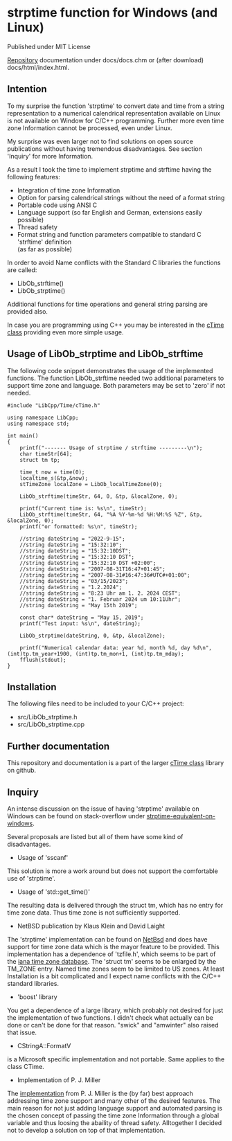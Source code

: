 # strptime function for Windows (and Linux)Published under MIT License    [Repository](https://github.com/OlafSimon/strptime-for-Windows-Linux) documentation under docs/docs.chm or (after download) docs/html/index.html.## Intention To my surprise the function 'strptime' to convert date and time from a string representation to a numerical calendrical representation available on Linux is not available on Window for C/C++ programming.  Further more even time zone Information cannot be processed, even under Linux.    My surprise was even larger not to  find solutions on open source publications without having tremendous disadvantages. See section 'Inquiry' for more Information.    As a result I took the time to implement strptime and strftime having the following features:* Integration of time zone Information* Option for parsing calendrical strings without the need of a format string * Portable code using ANSI C* Language support (so far English and German, extensions easily possible)* Thread safety* Format string and function parameters compatible to standard C 'strftime' definition   (as far as possible)In order to avoid Name conflicts with the Standard C libraries the functions are called:* LibOb_strftime()* LibOb_strptime()Additional functions for time operations and general string parsing are provided also.    In case you are programming using C++ you may be interested in the [cTime class](https://github.com/OlafSimon/cTime) providing even more simple usage.## Usage of LibOb\_strptime and LibOb\_strftimeThe following code snippet demonstrates the usage of the implemented functions. The function LibOb\_strftime needed two additional parameters to support time zone and language. Both parameters may be set to 'zero' if not needed.    #include "LibCpp/Time/cTime.h"    using namespace LibCpp;    using namespace std;    int main()    {        printf("------- Usage of strptime / strftime ---------\n");        char timeStr[64];        struct tm tp;        time_t now = time(0);        localtime_s(&tp,&now);        stTimeZone localZone = LibOb_localTimeZone(0);        LibOb_strftime(timeStr, 64, 0, &tp, &localZone, 0);        printf("Current time is: %s\n", timeStr);        LibOb_strftime(timeStr, 64, "%A %Y-%m-%d %H:%M:%S %Z", &tp, &localZone, 0);        printf("or formatted: %s\n", timeStr);        //string dateString = "2022-9-15";        //string dateString = "15:32:10";        //string dateString = "15:32:10DST";        //string dateString = "15:32:10 DST";        //string dateString = "15:32:10 DST +02:00";        //string dateString = "2007-08-31T16:47+01:45";        //string dateString = "2007-08-31#16:47:36#UTC#+01:00";        //string dateString = "03/15/2023";        //string dateString = "1.2.2024";        //string dateString = "8:23 Uhr am 1. 2. 2024 CEST";        //string dateString = "1. Februar 2024 um 10:11Uhr";        //string dateString = "May 15th 2019";        const char* dateString = "May 15, 2019";        printf("Test input: %s\n", dateString);        LibOb_strptime(dateString, 0, &tp, &localZone);        printf("Numerical calendar data: year %d, month %d, day %d\n", (int)tp.tm_year+1900, (int)tp.tm_mon+1, (int)tp.tm_mday);        fflush(stdout);    }## InstallationThe following files need to be included to your C/C++ project: * src/LibOb_strptime.h* src/LibOb_strptime.cpp ## Further documentationThis repository and documentation is a part of the larger [cTime class](https://github.com/OlafSimon/cTime) library on github.## InquiryAn intense discussion on the issue of having 'strptime' available on Windows can be found on stack-overflow under [strptime-equivalent-on-windows]( https://stackoverflow.com/questions/321849/strptime-equivalent-on-windows).    Several proposals are listed but all of them have some kind of disadvantages.* Usage of 'sscanf'This solution is more a work around but does not support the comfortable use of 'strptime'.* Usage of 'std::get_time()'The resulting data is delivered through the struct tm, which has no entry for time zone data.Thus time zone is not sufficiently supported.* NetBSD publication by Klaus Klein and David LaightThe 'strptime' implementation can be found on [NetBsd](http://cvsweb.netbsd.org/bsdweb.cgi/src/lib/libc/time/strptime.c?rev=HEAD) and does have support for time zone data which is the mayor feature to be provided. This implementation has a dependence of 'tzfile.h', which seems to be part of the [iana time zone database](ttp://www.iana.org/time-zones). The 'struct tm' seems to be enlarged by the TM_ZONE  entry. Named time zones seem to be limited to US zones. At least Installation is a bit complicated and I expect name conflicts with the C/C++ standard libraries. * 'boost' libraryYou get a dependence of a large library, which probably not desired for just the implementation of two functions. I didn't check what actually can be done or can't be done for that reason. "swick" and "amwinter" also raised that issue. * CStringA::FormatVis a Microsoft specific implementation and not portable. Same applies to the class CTime.* Implementation of P. J. MillerThe [implementation](https://github.com/p-j-miller/date-time) from P. J. Miller is the (by far) best approach addressing time zone support and many other of the desired features. The main reason for not just adding language support and automated parsing is the chosen concept of passing the time zone Information through a global variable and thus loosing the abaility of thread safety. Alltogether I decided not to develop a solution on top of that implementation.